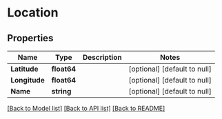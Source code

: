 # Location

## Properties
Name | Type | Description | Notes
------------ | ------------- | ------------- | -------------
**Latitude** | **float64** |  | [optional] [default to null]
**Longitude** | **float64** |  | [optional] [default to null]
**Name** | **string** |  | [optional] [default to null]

[[Back to Model list]](../README.md#documentation-for-models) [[Back to API list]](../README.md#documentation-for-api-endpoints) [[Back to README]](../README.md)

